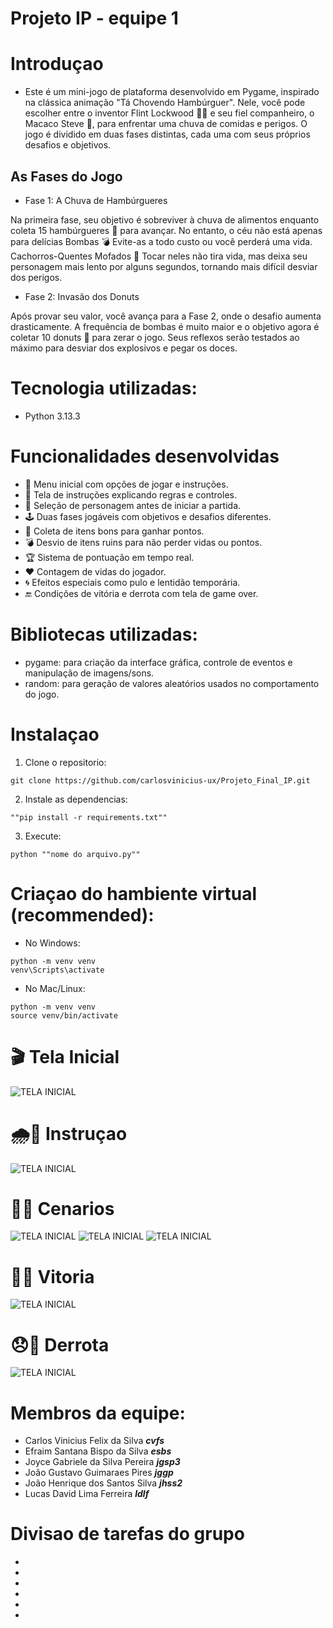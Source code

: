 # Projeto IP - equipe 1
# Introduçao

- Este é um mini-jogo de plataforma desenvolvido em Pygame, inspirado na clássica animação "Tá Chovendo Hambúrguer". Nele, você pode escolher entre o inventor Flint Lockwood 👨‍🔬 e seu fiel companheiro, o Macaco Steve 🐒, para enfrentar uma chuva de comidas e perigos.
O jogo é dividido em duas fases distintas, cada uma com seus próprios desafios e objetivos.

## **As Fases do Jogo**
- Fase 1: A Chuva de Hambúrgueres

Na primeira fase, seu objetivo é sobreviver à chuva de alimentos enquanto coleta 15 hambúrgueres 🍔 para avançar. No entanto, o céu não está apenas para delícias
Bombas 💣 Evite-as a todo custo ou você perderá uma vida.
Cachorros-Quentes Mofados 🌭 Tocar neles não tira vida, mas deixa seu personagem mais lento por alguns segundos, tornando mais difícil desviar dos perigos.

- Fase 2: Invasão dos Donuts

Após provar seu valor, você avança para a Fase 2, onde o desafio aumenta drasticamente. A frequência de bombas é muito maior e o objetivo agora é coletar 10 donuts 🍩 para zerar o jogo. Seus reflexos serão testados ao máximo para desviar dos explosivos e pegar os doces.

# Tecnologia utilizadas:
- Python 3.13.3

# Funcionalidades desenvolvidas
- 🎯 Menu inicial com opções de jogar e instruções.
- 📜 Tela de instruções explicando regras e controles.
- 🧍 Seleção de personagem antes de iniciar a partida.
- 🕹 Duas fases jogáveis com objetivos e desafios diferentes.
- 🍔 Coleta de itens bons para ganhar pontos.
- 💣 Desvio de itens ruins para não perder vidas ou pontos.
- 🏆 Sistema de pontuação em tempo real.
- ❤️ Contagem de vidas do jogador.
- 🌀 Efeitos especiais como pulo e lentidão temporária.
- 🔚 Condições de vitória e derrota com tela de game over.

# Bibliotecas utilizadas:
- pygame: para criação da interface gráfica, controle de eventos e manipulação de imagens/sons.
- random: para geração de valores aleatórios usados no comportamento do jogo.

# Instalaçao
1. Clone o repositorio:
```
git clone https://github.com/carlosvinicius-ux/Projeto_Final_IP.git
```
2. Instale as dependencias:
```
""pip install -r requirements.txt""
```
3. Execute:
```
python ""nome do arquivo.py""
```

# Criaçao do hambiente virtual (recommended):
- No Windows:
```
python -m venv venv
venv\Scripts\activate
```
- No Mac/Linux:
```
python -m venv venv
source venv/bin/activate
```









# 🎬 Tela Inicial 
![TELA INICIAL](/IP/tela_inicial.png)

# 🌧️🍔 Instruçao 
![TELA INICIAL](/IP/instrucoes.png)

# 🤖💥 Cenarios
![TELA INICIAL](IP/tela_fase1.jpg)
![TELA INICIAL](IP/tela_fase2.jpg)
![TELA INICIAL](IP/escolhapersonagens.png)

# 🍕🎉 Vitoria
![TELA INICIAL](/IP/fim_jogo.png)

# 😞🍔 Derrota
![TELA INICIAL](IP/tela_perdeu.png)

# Membros da equipe:
- Carlos Vinicius Felix da Silva ***cvfs***
- Efraim Santana Bispo da Silva ***esbs***
- Joyce Gabriele da Silva Pereira ***jgsp3***
- João Gustavo Guimaraes Pires ***jggp***
- João Henrique dos Santos Silva ***jhss2***
- Lucas David Lima Ferreira ***ldlf***

# Divisao de tarefas do grupo
-
-
-
-
-
-
